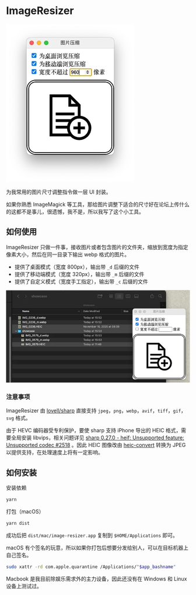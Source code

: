 # ImageResizer

![app](docs/ScreenShot_1.webp)

为我常用的图片尺寸调整指令做一层 UI 封装。

如果你熟悉 ImageMagick 等工具，那给图片调整下适合的尺寸好在论坛上传什么的这都不是事儿，很遗憾，我不是，所以我写了这个小工具。

## 如何使用

ImageResizer 只做一件事，接收图片或者包含图片的文件夹，缩放到宽度为指定像素大小，然后在同一目录下输出 webp 格式的图片。

-   提供了桌面模式（宽度 800px），输出带 `_d` 后缀的文件
-   提供了移动端模式（宽度 320px），输出带 `_m` 后缀的文件
-   提供了自定义模式（宽度手工指定），输出带 `_c` 后缀的文件

![example](docs/ScreenShot_2.webp)

### 注意事项

ImageResizer 由 [lovell/sharp](https://github.com/lovell/sharp/) 直接支持 `jpeg`，`png`，`webp`，`avif`，`tiff`，`gif`，`svg` 格式。

由于 HEVC 编码器受专利保护，要使 sharp 支持 iPhone 导出的 HEIC 格式，需要全局安装 libvips，相关问题详见 [sharp 0.27.0 - heif: Unsupported feature: Unsupported codec #2518](https://github.com/lovell/sharp/issues/2518)
。因此 HEIC 图像改由 [heic-convert](https://github.com/catdad-experiments/heic-convert#readme) 转换为 JPEG 以提供支持，在处理速度上将有一定影响。

## 如何安装

安装依赖

```bash
yarn
```

打包（macOS）

```bash
yarn dist
```

成功后把 `dist/mac/image-resizer.app` 复制到 `$HOME/Applications` 即可。

macOS 有个签名的玩意，所以如果你打包后想要分发给别人，可以在目标机器上自己签名。

```bash
sudo xattr -rd com.apple.quarantine /Applications/"$app_bashname"
```

Macbook 是我目前除娱乐需求外的主力设备，因此还没有在 Windows 和 Linux 设备上测试过。
